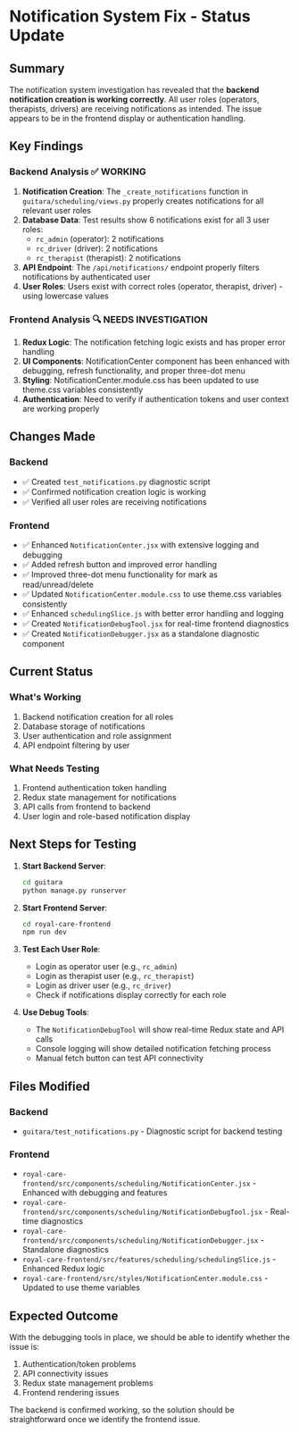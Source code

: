 # Notification System Fix - Status Update

## Summary

The notification system investigation has revealed that the **backend notification creation is working correctly**. All user roles (operators, therapists, drivers) are receiving notifications as intended. The issue appears to be in the frontend display or authentication handling.

## Key Findings

### Backend Analysis ✅ WORKING

1. **Notification Creation**: The `_create_notifications` function in `guitara/scheduling/views.py` properly creates notifications for all relevant user roles
2. **Database Data**: Test results show 6 notifications exist for all 3 user roles:
   - `rc_admin` (operator): 2 notifications
   - `rc_driver` (driver): 2 notifications
   - `rc_therapist` (therapist): 2 notifications
3. **API Endpoint**: The `/api/notifications/` endpoint properly filters notifications by authenticated user
4. **User Roles**: Users exist with correct roles (operator, therapist, driver) - using lowercase values

### Frontend Analysis 🔍 NEEDS INVESTIGATION

1. **Redux Logic**: The notification fetching logic exists and has proper error handling
2. **UI Components**: NotificationCenter component has been enhanced with debugging, refresh functionality, and proper three-dot menu
3. **Styling**: NotificationCenter.module.css has been updated to use theme.css variables consistently
4. **Authentication**: Need to verify if authentication tokens and user context are working properly

## Changes Made

### Backend

- ✅ Created `test_notifications.py` diagnostic script
- ✅ Confirmed notification creation logic is working
- ✅ Verified all user roles are receiving notifications

### Frontend

- ✅ Enhanced `NotificationCenter.jsx` with extensive logging and debugging
- ✅ Added refresh button and improved error handling
- ✅ Improved three-dot menu functionality for mark as read/unread/delete
- ✅ Updated `NotificationCenter.module.css` to use theme.css variables consistently
- ✅ Enhanced `schedulingSlice.js` with better error handling and logging
- ✅ Created `NotificationDebugTool.jsx` for real-time frontend diagnostics
- ✅ Created `NotificationDebugger.jsx` as a standalone diagnostic component

## Current Status

### What's Working

1. Backend notification creation for all roles
2. Database storage of notifications
3. User authentication and role assignment
4. API endpoint filtering by user

### What Needs Testing

1. Frontend authentication token handling
2. Redux state management for notifications
3. API calls from frontend to backend
4. User login and role-based notification display

## Next Steps for Testing

1. **Start Backend Server**:

   ```bash
   cd guitara
   python manage.py runserver
   ```

2. **Start Frontend Server**:

   ```bash
   cd royal-care-frontend
   npm run dev
   ```

3. **Test Each User Role**:

   - Login as operator user (e.g., `rc_admin`)
   - Login as therapist user (e.g., `rc_therapist`)
   - Login as driver user (e.g., `rc_driver`)
   - Check if notifications display correctly for each role

4. **Use Debug Tools**:
   - The `NotificationDebugTool` will show real-time Redux state and API calls
   - Console logging will show detailed notification fetching process
   - Manual fetch button can test API connectivity

## Files Modified

### Backend

- `guitara/test_notifications.py` - Diagnostic script for backend testing

### Frontend

- `royal-care-frontend/src/components/scheduling/NotificationCenter.jsx` - Enhanced with debugging and features
- `royal-care-frontend/src/components/scheduling/NotificationDebugTool.jsx` - Real-time diagnostics
- `royal-care-frontend/src/components/scheduling/NotificationDebugger.jsx` - Standalone diagnostics
- `royal-care-frontend/src/features/scheduling/schedulingSlice.js` - Enhanced Redux logic
- `royal-care-frontend/src/styles/NotificationCenter.module.css` - Updated to use theme variables

## Expected Outcome

With the debugging tools in place, we should be able to identify whether the issue is:

1. Authentication/token problems
2. API connectivity issues
3. Redux state management problems
4. Frontend rendering issues

The backend is confirmed working, so the solution should be straightforward once we identify the frontend issue.
